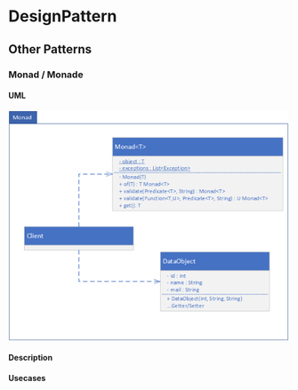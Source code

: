 # DesignPattern
## Other Patterns
### Monad / Monade

#### UML
![MonadUML](img/Monad.png)

#### Description

#### Usecases
